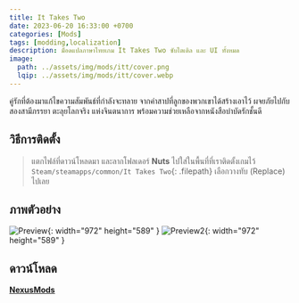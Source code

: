 ```yaml
---
title: It Takes Two
date: 2023-06-20 16:33:00 +0700
categories: [Mods]
tags: [modding,localization]
description: ม็อดแปลภาษาไทยเกม It Takes Two ซับไตเติล และ UI ทั้งหมด
image:
  path: ../assets/img/mods/itt/cover.png
  lqip: ../assets/img/mods/itt/cover.webp
---
```


คู่รักที่ต้องมาแก้ไขความสัมพันธ์ที่กำลังจะทลาย จากคำสาปที่ลูกของพวกเขาได้สร้างเอาไว้ ผจยภัยไปกับสองสามีภรรยา ตะลุยโลกจริง แห่งจินตนาการ พร้อมความช่วยเหลือจากหนังสือบำบัดรักชั้นดี

## วิธีการติดตั้ง
> แตกไฟล์ที่ดาวน์โหลดมา และลากโฟลเดอร์
**Nuts** ไปใส่ในพื้นที่ที่เราติดตั้งเกมไว้ `Steam/steamapps/common/It Takes Two`{: .filepath}
เลือกวางทับ (Replace) ไปเลย

## ภาพตัวอย่าง

![Preview](https://staticdelivery.nexusmods.com/mods/5143/images/1/1-1676382005-1925646904.png){: width="972" height="589" }
![Preview2](https://staticdelivery.nexusmods.com/mods/5143/images/1/1-1676382029-1788377586.png){: width="972" height="589" }

## ดาวน์โหลด
[**NexusMods**](https://www.nexusmods.com/ittakestwo/mods/1)

